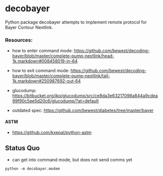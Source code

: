 
# decobayer

Python package decobayer attempts to implement remote protocol for Bayer
Contour Nextlink.


### Resources:
* how to enter command mode: https://github.com/bewest/decoding-bayer/blob/master/complete-pump-nextlink/head-1k.markdown#008458019-in-64
* how to exit command mode: https://github.com/bewest/decoding-bayer/blob/master/complete-pump-nextlink/tail-1k.markdown#250987692-out-64
* glucodump: https://bitbucket.org/iko/glucodump/src/ce8da3e63217098a844a9cdea99f90c5ee5d20c6/glucodump/?at=default

* outdated spec: https://github.com/bewest/diabetes/tree/master/bayer

#### ASTM
* https://github.com/kxepal/python-astm


## Status Quo
* can get into command mode, but does not send comms yet

`python -m decobayer.modem`
